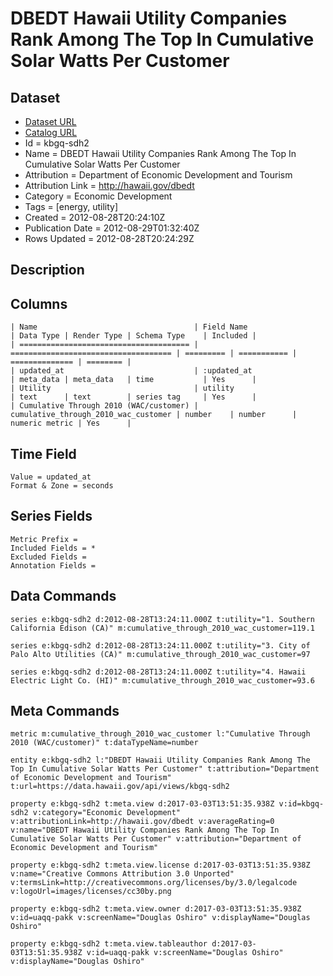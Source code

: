 # DBEDT Hawaii Utility Companies Rank Among The Top In Cumulative Solar Watts Per Customer

## Dataset

* [Dataset URL](https://data.hawaii.gov/api/views/kbgq-sdh2/rows.json?accessType=DOWNLOAD)
* [Catalog URL](https://catalog.data.gov/dataset/dbedt-hawaii-utility-companies-rank-among-the-top-in-cumulative-solar-watts-per-customer-1b934)
* Id = kbgq-sdh2
* Name = DBEDT Hawaii Utility Companies Rank Among The Top In Cumulative Solar Watts Per Customer
* Attribution = Department of Economic Development and Tourism
* Attribution Link = http://hawaii.gov/dbedt
* Category = Economic Development
* Tags = [energy, utility]
* Created = 2012-08-28T20:24:10Z
* Publication Date = 2012-08-29T01:32:40Z
* Rows Updated = 2012-08-28T20:24:29Z

## Description



## Columns

```ls
| Name                                   | Field Name                           | Data Type | Render Type | Schema Type    | Included | 
| ====================================== | ==================================== | ========= | =========== | ============== | ======== | 
| updated_at                             | :updated_at                          | meta_data | meta_data   | time           | Yes      | 
| Utility                                | utility                              | text      | text        | series tag     | Yes      | 
| Cumulative Through 2010 (WAC/customer) | cumulative_through_2010_wac_customer | number    | number      | numeric metric | Yes      | 
```

## Time Field

```ls
Value = updated_at
Format & Zone = seconds
```

## Series Fields

```ls
Metric Prefix = 
Included Fields = *
Excluded Fields = 
Annotation Fields = 
```

## Data Commands

```ls
series e:kbgq-sdh2 d:2012-08-28T13:24:11.000Z t:utility="1. Southern California Edison (CA)" m:cumulative_through_2010_wac_customer=119.1

series e:kbgq-sdh2 d:2012-08-28T13:24:11.000Z t:utility="3. City of Palo Alto Utilities (CA)" m:cumulative_through_2010_wac_customer=97

series e:kbgq-sdh2 d:2012-08-28T13:24:11.000Z t:utility="4. Hawaii Electric Light Co. (HI)" m:cumulative_through_2010_wac_customer=93.6
```

## Meta Commands

```ls
metric m:cumulative_through_2010_wac_customer l:"Cumulative Through 2010 (WAC/customer)" t:dataTypeName=number

entity e:kbgq-sdh2 l:"DBEDT Hawaii Utility Companies Rank Among The Top In Cumulative Solar Watts Per Customer" t:attribution="Department of Economic Development and Tourism" t:url=https://data.hawaii.gov/api/views/kbgq-sdh2

property e:kbgq-sdh2 t:meta.view d:2017-03-03T13:51:35.938Z v:id=kbgq-sdh2 v:category="Economic Development" v:attributionLink=http://hawaii.gov/dbedt v:averageRating=0 v:name="DBEDT Hawaii Utility Companies Rank Among The Top In Cumulative Solar Watts Per Customer" v:attribution="Department of Economic Development and Tourism"

property e:kbgq-sdh2 t:meta.view.license d:2017-03-03T13:51:35.938Z v:name="Creative Commons Attribution 3.0 Unported" v:termsLink=http://creativecommons.org/licenses/by/3.0/legalcode v:logoUrl=images/licenses/cc30by.png

property e:kbgq-sdh2 t:meta.view.owner d:2017-03-03T13:51:35.938Z v:id=uaqq-pakk v:screenName="Douglas Oshiro" v:displayName="Douglas Oshiro"

property e:kbgq-sdh2 t:meta.view.tableauthor d:2017-03-03T13:51:35.938Z v:id=uaqq-pakk v:screenName="Douglas Oshiro" v:displayName="Douglas Oshiro"
```